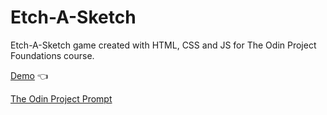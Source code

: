 # Etch-A-Sketch

Etch-A-Sketch game created with HTML, CSS and JS for The Odin Project Foundations course.

[Demo](https://iharaalvez.github.io/TOP-foundations-etch-a-sketch/) :point_left:

[The Odin Project Prompt](https://www.theodinproject.com/lessons/foundations-etch-a-sketch)
